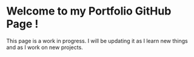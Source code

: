 # Welcome to my Portfolio GitHub Page !

This page is a work in progress. I will be updating it as I learn new things and as I work on new projects.

